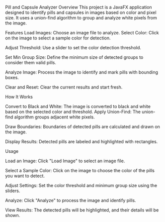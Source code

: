 
Pill and Capsule Analyzer
Overview
This project is a JavaFX application designed to identify pills and capsules in images based on color and pixel size. It uses a union-find algorithm to group and analyze white pixels from the image.

Features
Load Images: Choose an image file to analyze.
Select Color: Click on the image to select a sample color for detection.

Adjust Threshold: Use a slider to set the color detection threshold.

Set Min Group Size: Define the minimum size of detected groups to consider them valid pills.

Analyze Image: Process the image to identify and mark pills with bounding boxes.

Clear and Reset: Clear the current results and start fresh.

How It Works

Convert to Black and White: The image is converted to black and white based on the selected color and threshold.
Apply Union-Find: The union-find algorithm groups adjacent white pixels.

Draw Boundaries: Boundaries of detected pills are calculated and drawn on the image.

Display Results: Detected pills are labeled and highlighted with rectangles.

Usage

Load an Image: Click "Load Image" to select an image file.

Select a Sample Color: Click on the image to choose the color of the pills you want to detect.

Adjust Settings: Set the color threshold and minimum group size using the sliders.

Analyze: Click "Analyze" to process the image and identify pills.

View Results: The detected pills will be highlighted, and their details will be shown.